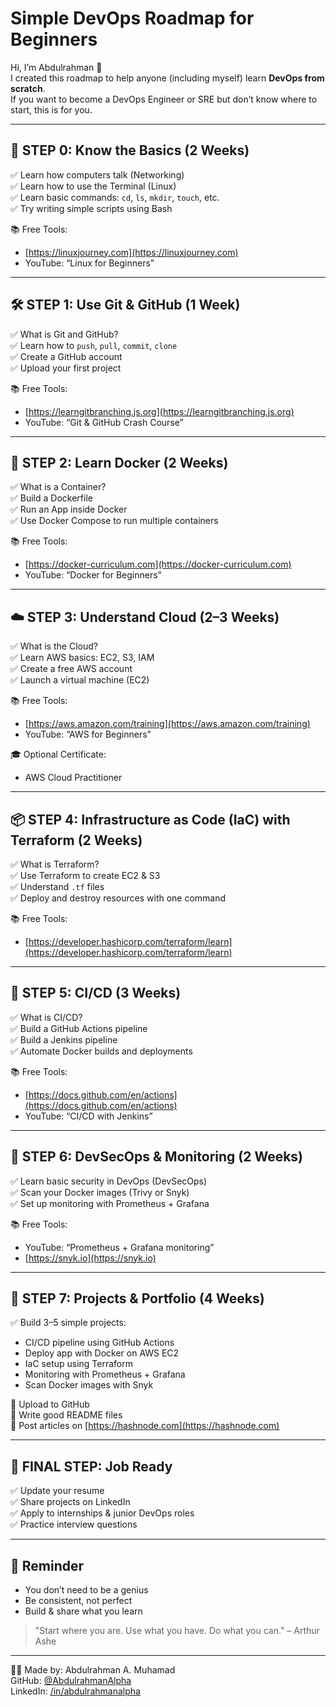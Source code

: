 #  Simple DevOps Roadmap for Beginners

Hi, I’m Abdulrahman 👋  
I created this roadmap to help anyone (including myself) learn **DevOps from scratch**.  
If you want to become a DevOps Engineer or SRE but don’t know where to start, this is for you.

---

## 🧱 STEP 0: Know the Basics (2 Weeks)

✅ Learn how computers talk (Networking)  
✅ Learn how to use the Terminal (Linux)  
✅ Learn basic commands: `cd`, `ls`, `mkdir`, `touch`, etc.  
✅ Try writing simple scripts using Bash

📚 Free Tools:
- [https://linuxjourney.com](https://linuxjourney.com)
- YouTube: “Linux for Beginners”

---

## 🛠️ STEP 1: Use Git & GitHub (1 Week)

✅ What is Git and GitHub?  
✅ Learn how to `push`, `pull`, `commit`, `clone`  
✅ Create a GitHub account  
✅ Upload your first project

📚 Free Tools:
- [https://learngitbranching.js.org](https://learngitbranching.js.org)
- YouTube: “Git & GitHub Crash Course”

---

## 🐳 STEP 2: Learn Docker (2 Weeks)

✅ What is a Container?  
✅ Build a Dockerfile  
✅ Run an App inside Docker  
✅ Use Docker Compose to run multiple containers

📚 Free Tools:
- [https://docker-curriculum.com](https://docker-curriculum.com)
- YouTube: “Docker for Beginners”

---

## ☁️ STEP 3: Understand Cloud (2–3 Weeks)

✅ What is the Cloud?  
✅ Learn AWS basics: EC2, S3, IAM  
✅ Create a free AWS account  
✅ Launch a virtual machine (EC2)

📚 Free Tools:
- [https://aws.amazon.com/training](https://aws.amazon.com/training)
- YouTube: “AWS for Beginners”

🎓 Optional Certificate:  
- AWS Cloud Practitioner

---

## 📦 STEP 4: Infrastructure as Code (IaC) with Terraform (2 Weeks)

✅ What is Terraform?  
✅ Use Terraform to create EC2 & S3  
✅ Understand `.tf` files  
✅ Deploy and destroy resources with one command

📚 Free Tools:
- [https://developer.hashicorp.com/terraform/learn](https://developer.hashicorp.com/terraform/learn)

---

## 🔁 STEP 5: CI/CD (3 Weeks)

✅ What is CI/CD?  
✅ Build a GitHub Actions pipeline  
✅ Build a Jenkins pipeline  
✅ Automate Docker builds and deployments

📚 Free Tools:
- [https://docs.github.com/en/actions](https://docs.github.com/en/actions)
- YouTube: “CI/CD with Jenkins”

---

## 🔐 STEP 6: DevSecOps & Monitoring (2 Weeks)

✅ Learn basic security in DevOps (DevSecOps)  
✅ Scan your Docker images (Trivy or Snyk)  
✅ Set up monitoring with Prometheus + Grafana

📚 Free Tools:
- YouTube: “Prometheus + Grafana monitoring”
- [https://snyk.io](https://snyk.io)

---

## 📂 STEP 7: Projects & Portfolio (4 Weeks)

✅ Build 3–5 simple projects:  
- CI/CD pipeline using GitHub Actions  
- Deploy app with Docker on AWS EC2  
- IaC setup using Terraform  
- Monitoring with Prometheus + Grafana  
- Scan Docker images with Snyk

📂 Upload to GitHub  
📄 Write good README files  
📝 Post articles on [https://hashnode.com](https://hashnode.com)

---

## 💼 FINAL STEP: Job Ready

✅ Update your resume  
✅ Share projects on LinkedIn  
✅ Apply to internships & junior DevOps roles  
✅ Practice interview questions

---

## 🧠 Reminder

- You don’t need to be a genius
- Be consistent, not perfect
- Build & share what you learn

> "Start where you are. Use what you have. Do what you can." – Arthur Ashe

---

👨‍💻 Made by: Abdulrahman A. Muhamad  
GitHub: [@AbdulrahmanAlpha](https://github.com/AbdulrahmanAlpha)  
LinkedIn: [/in/abdulrahmanalpha](https://linkedin.com/in/abdulrahmanalpha)
